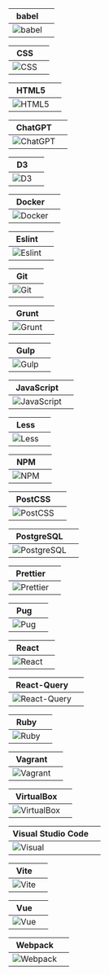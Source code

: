 <table>
<thead>
<tr>
<th>
babel
<th>
</tr>
</thead>
<tbody>
<tr>
<td>
<img src=https://github.com/AndriiKot/___Icons__and__Links___/blob/main/icons/babel.svg alt=babel widht=30 
<td>
</tr>
</tbody>
</table>
<table>
<thead>
<tr>
<th>
CSS
<th>
</tr>
</thead>
<tbody>
<tr>
<td>
<img src=https://github.com/AndriiKot/___Icons__and__Links___/blob/main/icons/css.svg alt=CSS widht=30 
<td>
</tr>
</tbody>
</table>
<table>
<thead>
<tr>
<th>
HTML5
<th>
</tr>
</thead>
<tbody>
<tr>
<td>
<img src=https://github.com/AndriiKot/___Icons__and__Links___/blob/main/icons/html.svg alt=HTML5 widht=30 
<td>
</tr>
</tbody>
</table>
<table>
<thead>
<tr>
<th>
ChatGPT
<th>
</tr>
</thead>
<tbody>
<tr>
<td>
<img src=https://github.com/AndriiKot/___Icons__and__Links___/blob/main/icons/chatgpt.svg alt=ChatGPT widht=30 
<td>
</tr>
</tbody>
</table>
<table>
<thead>
<tr>
<th>
D3
<th>
</tr>
</thead>
<tbody>
<tr>
<td>
<img src=https://github.com/AndriiKot/___Icons__and__Links___/blob/main/icons/d3.svg alt=D3 widht=30 
<td>
</tr>
</tbody>
</table>
<table>
<thead>
<tr>
<th>
Docker
<th>
</tr>
</thead>
<tbody>
<tr>
<td>
<img src=https://github.com/AndriiKot/___Icons__and__Links___/blob/main/icons/docker.svg alt=Docker widht=30 
<td>
</tr>
</tbody>
</table>
<table>
<thead>
<tr>
<th>
Eslint
<th>
</tr>
</thead>
<tbody>
<tr>
<td>
<img src=https://github.com/AndriiKot/___Icons__and__Links___/blob/main/icons/eslint.svg alt=Eslint widht=30 
<td>
</tr>
</tbody>
</table>
<table>
<thead>
<tr>
<th>
Git
<th>
</tr>
</thead>
<tbody>
<tr>
<td>
<img src=https://github.com/AndriiKot/___Icons__and__Links___/blob/main/icons/git.svg alt=Git widht=30 
<td>
</tr>
</tbody>
</table>
<table>
<thead>
<tr>
<th>
Grunt
<th>
</tr>
</thead>
<tbody>
<tr>
<td>
<img src=https://github.com/AndriiKot/___Icons__and__Links___/blob/main/icons/grunt.svg alt=Grunt widht=30 
<td>
</tr>
</tbody>
</table>
<table>
<thead>
<tr>
<th>
Gulp
<th>
</tr>
</thead>
<tbody>
<tr>
<td>
<img src=https://github.com/AndriiKot/___Icons__and__Links___/blob/main/icons/gulp.svg alt=Gulp widht=30 
<td>
</tr>
</tbody>
</table>
<table>
<thead>
<tr>
<th>
JavaScript
<th>
</tr>
</thead>
<tbody>
<tr>
<td>
<img src=https://github.com/AndriiKot/___Icons__and__Links___/blob/main/icons/javascript-1.svg alt=JavaScript widht=30 
<td>
</tr>
</tbody>
</table>
<table>
<thead>
<tr>
<th>
Less
<th>
</tr>
</thead>
<tbody>
<tr>
<td>
<img src=https://github.com/AndriiKot/___Icons__and__Links___/blob/main/icons/less.svg alt=Less widht=30 
<td>
</tr>
</tbody>
</table>
<table>
<thead>
<tr>
<th>
NPM
<th>
</tr>
</thead>
<tbody>
<tr>
<td>
<img src=https://github.com/AndriiKot/___Icons__and__Links___/blob/main/icons/npm.svg alt=NPM widht=30 
<td>
</tr>
</tbody>
</table>
<table>
<thead>
<tr>
<th>
PostCSS
<th>
</tr>
</thead>
<tbody>
<tr>
<td>
<img src=https://github.com/AndriiKot/___Icons__and__Links___/blob/main/icons/postcss.svg alt=PostCSS widht=30 
<td>
</tr>
</tbody>
</table>
<table>
<thead>
<tr>
<th>
PostgreSQL
<th>
</tr>
</thead>
<tbody>
<tr>
<td>
<img src=https://github.com/AndriiKot/___Icons__and__Links___/blob/main/icons/postgresql.svg alt=PostgreSQL widht=30 
<td>
</tr>
</tbody>
</table>
<table>
<thead>
<tr>
<th>
Prettier
<th>
</tr>
</thead>
<tbody>
<tr>
<td>
<img src=https://github.com/AndriiKot/___Icons__and__Links___/blob/main/icons/prettier.svg alt=Prettier widht=30 
<td>
</tr>
</tbody>
</table>
<table>
<thead>
<tr>
<th>
Pug
<th>
</tr>
</thead>
<tbody>
<tr>
<td>
<img src=https://github.com/AndriiKot/___Icons__and__Links___/blob/main/icons/pug.svg alt=Pug widht=30 
<td>
</tr>
</tbody>
</table>
<table>
<thead>
<tr>
<th>
React
<th>
</tr>
</thead>
<tbody>
<tr>
<td>
<img src=https://github.com/AndriiKot/___Icons__and__Links___/blob/main/icons/react.svg alt=React widht=30 
<td>
</tr>
</tbody>
</table>
<table>
<thead>
<tr>
<th>
React-Query
<th>
</tr>
</thead>
<tbody>
<tr>
<td>
<img src=https://github.com/AndriiKot/___Icons__and__Links___/blob/main/icons/react-query.svg alt=React-Query widht=30 
<td>
</tr>
</tbody>
</table>
<table>
<thead>
<tr>
<th>
Ruby
<th>
</tr>
</thead>
<tbody>
<tr>
<td>
<img src=https://github.com/AndriiKot/___Icons__and__Links___/blob/main/icons/ruby.svg alt=Ruby widht=30 
<td>
</tr>
</tbody>
</table>
<table>
<thead>
<tr>
<th>
Vagrant
<th>
</tr>
</thead>
<tbody>
<tr>
<td>
<img src=https://github.com/AndriiKot/___Icons__and__Links___/blob/main/icons/vagrant.svg alt=Vagrant widht=30 
<td>
</tr>
</tbody>
</table>
<table>
<thead>
<tr>
<th>
VirtualBox
<th>
</tr>
</thead>
<tbody>
<tr>
<td>
<img src=https://github.com/AndriiKot/___Icons__and__Links___/blob/main/icons/virtualbox.svg alt=VirtualBox widht=30 
<td>
</tr>
</tbody>
</table>
<table>
<thead>
<tr>
<th>
Visual Studio Code
<th>
</tr>
</thead>
<tbody>
<tr>
<td>
<img src=https://github.com/AndriiKot/___Icons__and__Links___/blob/main/icons/visual-studio-code.svg alt=Visual Studio Code widht=30 
<td>
</tr>
</tbody>
</table>
<table>
<thead>
<tr>
<th>
Vite
<th>
</tr>
</thead>
<tbody>
<tr>
<td>
<img src=https://github.com/AndriiKot/___Icons__and__Links___/blob/main/icons/vitejs.svg alt=Vite widht=30 
<td>
</tr>
</tbody>
</table>
<table>
<thead>
<tr>
<th>
Vue
<th>
</tr>
</thead>
<tbody>
<tr>
<td>
<img src=https://github.com/AndriiKot/___Icons__and__Links___/blob/main/icons/vue.svg alt=Vue widht=30 
<td>
</tr>
</tbody>
</table>
<table>
<thead>
<tr>
<th>
Webpack
<th>
</tr>
</thead>
<tbody>
<tr>
<td>
<img src=https://github.com/AndriiKot/___Icons__and__Links___/blob/main/icons/webpack.svg alt=Webpack widht=30 
<td>
</tr>
</tbody>
</table>
